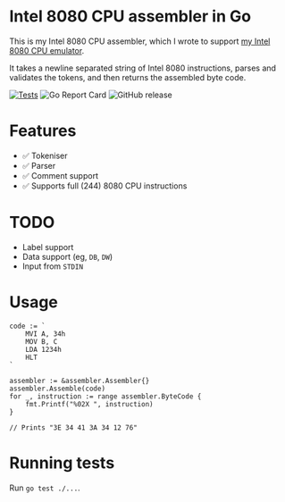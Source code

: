 # Intel 8080 CPU assembler in Go

This is my Intel 8080 CPU assembler, which I wrote to support [my Intel 8080 CPU emulator](https://github.com/lukepeterson/go8080cpu).  

It takes a newline separated string of Intel 8080 instructions, parses and validates the tokens, and then returns the assembled byte code.

[![Tests](https://github.com/lukepeterson/go8080assembler/actions/workflows/go.yml/badge.svg)](https://github.com/lukepeterson/go8080assembler/actions/workflows/go.yml)
![Go Report Card](https://goreportcard.com/badge/github.com/lukepeterson/go8080assembler)
![GitHub release](https://img.shields.io/github/v/release/lukepeterson/go8080assembler)

# Features

- :white_check_mark: Tokeniser
- :white_check_mark: Parser
- :white_check_mark: Comment support
- :white_check_mark: Supports full (244) 8080 CPU instructions

# TODO

- Label support
- Data support (eg, `DB`, `DW`)
- Input from `STDIN`

# Usage

```
code := `
	MVI A, 34h
	MOV B, C
	LDA 1234h
	HLT
`

assembler := &assembler.Assembler{}
assembler.Assemble(code)
for _, instruction := range assembler.ByteCode {
	fmt.Printf("%02X ", instruction)
}

// Prints "3E 34 41 3A 34 12 76"
```

# Running tests

Run `go test ./...`.

